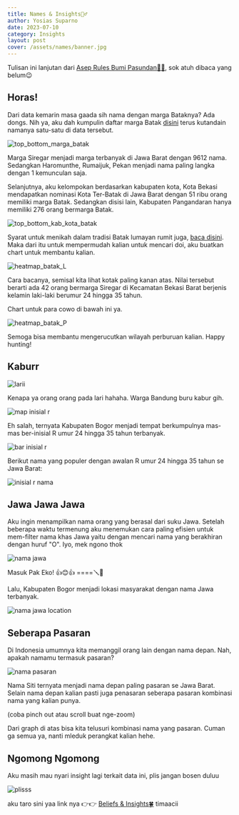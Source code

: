 ```yaml
---
title: Names & Insights🕵️‍♂️
author: Yosias Suparno
date: 2023-07-10
category: Insights
layout: post
cover: /assets/names/banner.jpg
---
```


Tulisan ini lanjutan dari [Asep Rules Bumi Pasundan🙆‍♂️](/insights/2023-04-21-asep.html), sok atuh dibaca yang belum😉

## Horas!
Dari data kemarin masa gaada sih nama dengan marga Bataknya? Ada dongs. Nih ya, aku dah kumpulin daftar marga Batak [disini](https://github.com/yosiasm/names_and_insights/blob/main/daftar_marga_batak.csv) terus kutandain namanya satu-satu di data tersebut.

![top_bottom_marga_batak](/assets/names/top_bottom_marga_batak.png)

Marga Siregar menjadi marga terbanyak di Jawa Barat dengan 9612 nama. Sedangkan Haromunthe, Rumaijuk, Pekan menjadi nama paling langka dengan 1 kemunculan saja.

Selanjutnya, aku kelompokan berdasarkan kabupaten kota, Kota Bekasi mendapatkan nominasi Kota Ter-Batak di Jawa Barat dengan 51 ribu orang memiliki marga Batak. Sedangkan disisi lain, Kabupaten Pangandaran hanya memiliki 276 orang bermarga Batak.

![top_bottom_kab_kota_batak](/assets/names/top_bottom_kabkota_batak.png)

Syarat untuk menikah dalam tradisi Batak lumayan rumit juga, [baca disini](https://www.hipwee.com/wedding/aturan-menikah-batak/). Maka dari itu untuk mempermudah kalian untuk mencari doi, aku buatkan chart untuk membantu kalian.

![heatmap_batak_L](/assets/names/heat_batak_L.png)

Cara bacanya, semisal kita lihat kotak paling kanan atas. Nilai tersebut berarti ada 42 orang bermarga Siregar di Kecamatan Bekasi Barat berjenis kelamin laki-laki berumur 24 hingga 35 tahun.

Chart untuk para cowo di bawah ini ya.

![heatmap_batak_P](/assets/names/heat_batak_P.png)

Semoga bisa membantu mengerucutkan wilayah perburuan kalian. Happy hunting!

## Kaburr
![larii](/assets/names/1-cowok-inisial-r-viral.jpg)

Kenapa ya orang orang pada lari hahaha. Warga Bandung buru kabur gih.

![map inisial r](/assets/names/inisial_r_map.png)

Eh salah, ternyata Kabupaten Bogor menjadi tempat berkumpulnya mas-mas ber-inisial R umur 24 hingga 35 tahun terbanyak.

![bar inisial r](/assets/names/inisial_r_bar.png)

Berikut nama yang populer dengan awalan R umur 24 hingga 35 tahun se Jawa Barat:

![inisial r nama](/assets/names/inisial_r_nama.png)


## Jawa Jawa Jawa
Aku ingin menampilkan nama orang yang berasal dari suku Jawa. Setelah beberapa waktu termenung aku menemukan cara paling efisien untuk mem-filter nama khas Jawa yaitu dengan mencari nama yang berakhiran dengan huruf "O". Iyo, mek ngono thok

![nama jawa](/assets/names/jawa_name_top.png)

Masuk Pak Eko! 👍😊👍           ====🪛🎯

Lalu, Kabupaten Bogor menjadi lokasi masyarakat dengan nama Jawa terbanyak.

![nama jawa location](/assets/names/jawa_location.png)

## Seberapa Pasaran
Di Indonesia umumnya kita memanggil orang lain dengan nama depan. Nah, apakah namamu termasuk pasaran?

![nama pasaran](/assets/names/nama_pasaran.png)

Nama Siti ternyata menjadi nama depan paling pasaran se Jawa Barat. Selain nama depan kalian pasti juga penasaran seberapa pasaran kombinasi nama yang kalian punya. 


<object type="text/html" data="/assets/names/firstname_graph.html" style="width: 100%;height: 500px"></object>
(coba pinch out atau scroll buat nge-zoom)

Dari graph di atas bisa kita telusuri kombinasi nama yang pasaran. Cuman ga semua ya, nanti mleduk perangkat kalian hehe.

## Ngomong Ngomong
Aku masih mau nyari insight lagi terkait data ini, plis jangan bosen duluu

![plisss](/assets/names/pretty-please-kitty-softpaws.gif)

aku taro sini yaa link nya 👉👉 [Beliefs & Insights🍀](/insights/2023-07-11-name_exploration2.html) timaacii